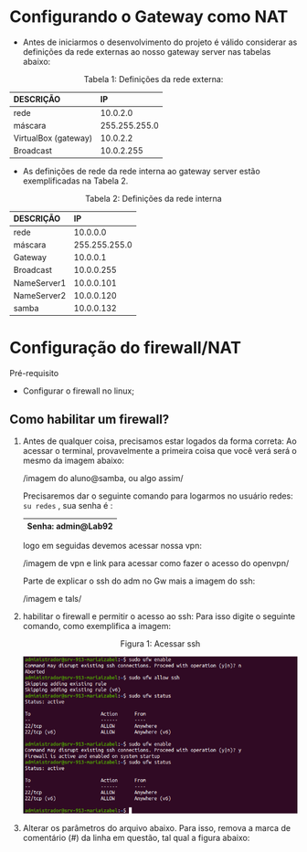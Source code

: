 # Configurando o Gateway como NAT

  * Antes de iniciarmos o desenvolvimento do projeto é válido considerar as definições da rede externas ao nosso gateway server  nas tabelas abaixo:
  
<p><center>Tabela 1: Definições da rede externa: </center></p>  

| DESCRIÇÃO   | IP            |
|:------------|:------------- |
| rede        | 10.0.2.0      |
| máscara     | 255.255.255.0 |
| VirtualBox (gateway)     | 10.0.2.2      |
| Broadcast   | 10.0.2.255    |

   * As definições de rede da rede interna ao gateway server estão exemplificadas na Tabela 2.

<p><center> Tabela 2: Definições da rede interna</center></p>

| DESCRIÇÃO   | IP            |
|:------------|:------------- |
| rede        | 10.0.0.0      |
| máscara     | 255.255.255.0 |
| Gateway     | 10.0.0.1      |
| Broadcast   | 10.0.0.255    |
| NameServer1 | 10.0.0.101     |
| NameServer2 | 10.0.0.120     |
| samba | 10.0.0.132   |

# Configuração do firewall/NAT
 
 Pré-requisito
  * Configurar o firewall no linux;
  
  ## Como habilitar um firewall?
  
   1. Antes de qualquer coisa, precisamos estar logados da forma correta:
     Ao acessar o terminal, provavelmente a primeira coisa que você verá será o mesmo da imagem abaixo:
      
      /imagem do aluno@samba, ou algo assim/
      
      Precisaremos dar o seguinte comando para logarmos no usuário redes: `su redes` , sua senha é :
      
       | Senha: admin@Lab92|
       |-------------------|
      
       
       logo em seguidas devemos acessar nossa vpn:
       
       /imagem de vpn e link para acessar como fazer o acesso do openvpn/
       
       Parte de explicar o ssh do adm no Gw mais a imagem do ssh:
       
       /imagem e tals/
   
 2. habilitar o firewall e permitir o acesso ao ssh:
   Para isso digite o seguinte comando, como exemplifica a imagem:
   
     <p><center> Figura 1: Acessar ssh </center></p>   
        <img src="images_GW/img1_sudoenable_GW.png" alt=""
        title="Figura 1: Acessar sshr" width="800" height="auto"/> <br/>

 3. Alterar os parâmetros do arquivo abaixo. Para isso, remova a marca de comentário (#) da linha em questão, tal qual a figura abaixo:
